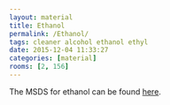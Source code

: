 ```yaml
---
layout: material
title: Ethanol
permalink: /Ethanol/
tags: cleaner alcohol ethanol ethyl
date: 2015-12-04 11:33:27
categories: [material]
rooms: [2, 156]
---
```


The MSDS for ethanol can be found [here](/sheets/ethanol200.pdf).

